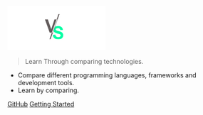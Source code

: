 ![logo](_media/logo.png)

> Learn Through comparing technologies.

- Compare different programming languages, frameworks and development tools.
- Learn by comparing.

[GitHub](https://github.com/Garinmckayl/thisvsthat)
[Getting Started](#table-of-contents)

